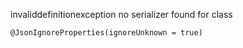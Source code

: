 invaliddefinitionexception no serializer found for class
```
@JsonIgnoreProperties(ignoreUnknown = true)
```
